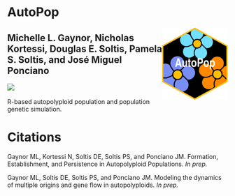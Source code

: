 # AutoPop

<img align="right" src="img/AutoPopSymbol.png" width=150> 

## Michelle L. Gaynor, Nicholas Kortessi, Douglas E. Soltis, Pamela S. Soltis, and José Miguel Ponciano  

[![](https://img.shields.io/badge/License-CC%20BY--NC--SA-blue)](https://creativecommons.org/licenses/by-nc-sa/4.0/)

R-based autopolyploid population and population genetic simulation. 


# Citations

Gaynor ML, Kortessi N, Soltis DE, Soltis PS, and Ponciano JM. Formation, Establishment, and Persistence in Autopolyploid Populations. *In prep.*

Gaynor ML, Soltis DE, Soltis PS, and Ponciano JM. Modeling the dynamics of multiple origins and gene flow in autopolyploids. *In prep.*




